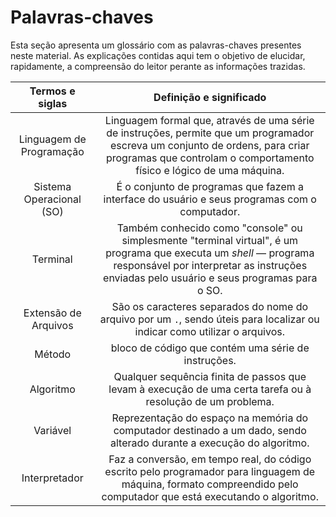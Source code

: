 # Palavras-chaves

Esta seção apresenta um glossário com as palavras-chaves presentes neste material. As explicações contidas aqui tem o objetivo de elucidar, rapidamente, a compreensão do leitor perante as informações trazidas.

|**Termos e siglas**|**Definição e significado**|
|:--:|:--:|
|Linguagem de Programação | Linguagem formal que, através de uma série de instruções, permite que um programador escreva um conjunto de ordens, para criar programas que controlam o comportamento físico e lógico de uma máquina.|
|Sistema Operacional (SO) | É o conjunto de programas que fazem a interface do usuário e seus programas com o computador.|
|Terminal | Também conhecido como "console" ou simplesmente "terminal virtual", é um programa que executa um *shell* — programa responsável por interpretar as instruções enviadas pelo usuário e seus programas para o SO.|
|Extensão de Arquivos|São os caracteres separados do nome do arquivo por um `.`, sendo úteis para localizar ou indicar como utilizar o arquivos.|
|Método | bloco de código que contém uma série de instruções.|
|Algoritmo | Qualquer sequência finita de passos que levam à execução de uma certa tarefa ou à resolução de um problema.|
|Variável | Reprezentação do espaço na memória do computador destinado a um dado, sendo alterado durante a execução do algoritmo.|
|Interpretador | Faz a conversão, em tempo real, do código escrito pelo programador para linguagem de máquina, formato compreendido pelo computador que está executando o algoritmo.|
